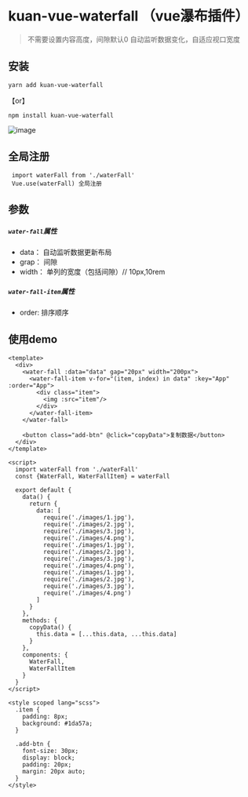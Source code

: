 # kuan-vue-waterfall （vue瀑布插件）
>  不需要设置内容高度，间隙默认0
>  自动监听数据变化，自适应视口宽度

## 安装
```
yarn add kuan-vue-waterfall
```
【or】
```
npm install kuan-vue-waterfall
```

![image](http://pic.luzhongkuan.cn/1531993468976.jpg)

## 全局注册
```
 import waterFall from './waterFall'
 Vue.use(waterFall) 全局注册
```

## 参数
##### `water-fall`属性
- data： 自动监听数据更新布局
- grap： 间隙
- width： 单列的宽度（包括间隙）// 10px,10rem
##### `water-fall-item`属性
- order: 排序顺序

## 使用demo
```
<template>
  <div>
    <water-fall :data="data" gap="20px" width="200px">
      <water-fall-item v-for="(item, index) in data" :key="App" :order="App">
        <div class="item">
          <img :src="item"/>
        </div>
      </water-fall-item>
    </water-fall>

    <button class="add-btn" @click="copyData">复制数据</button>
  </div>
</template>

<script>
  import waterFall from './waterFall'
  const {WaterFall, WaterFallItem} = waterFall

  export default {
    data() {
      return {
        data: [
          require('./images/1.jpg'),
          require('./images/2.jpg'),
          require('./images/3.jpg'),
          require('./images/4.png'),
          require('./images/1.jpg'),
          require('./images/2.jpg'),
          require('./images/3.jpg'),
          require('./images/4.png'),
          require('./images/1.jpg'),
          require('./images/2.jpg'),
          require('./images/3.jpg'),
          require('./images/4.png')
        ]
      }
    },
    methods: {
      copyData() {
        this.data = [...this.data, ...this.data]
      }
    },
    components: {
      WaterFall,
      WaterFallItem
    }
  }
</script>

<style scoped lang="scss">
  .item {
    padding: 8px;
    background: #1da57a;
  }

  .add-btn {
    font-size: 30px;
    display: block;
    padding: 20px;
    margin: 20px auto;
  }
</style>

```
